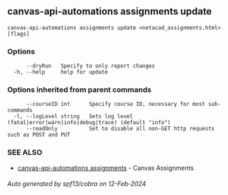 ## canvas-api-automations assignments update



```
canvas-api-automations assignments update <netacad_assignments.html> [flags]
```

### Options

```
      --dryRun   Specify to only report changes
  -h, --help     help for update
```

### Options inherited from parent commands

```
      --courseID int      Specify course ID, necessary for most sub-commands
  -l, --logLevel string   Sets log level (fatal|error|warn|info|debug|trace) (default "info")
      --readOnly          Set to disable all non-GET http requests such as POST and PUT
```

### SEE ALSO

* [canvas-api-automations assignments](canvas-api-automations_assignments.md)	 - Canvas Assignments

###### Auto generated by spf13/cobra on 12-Feb-2024
